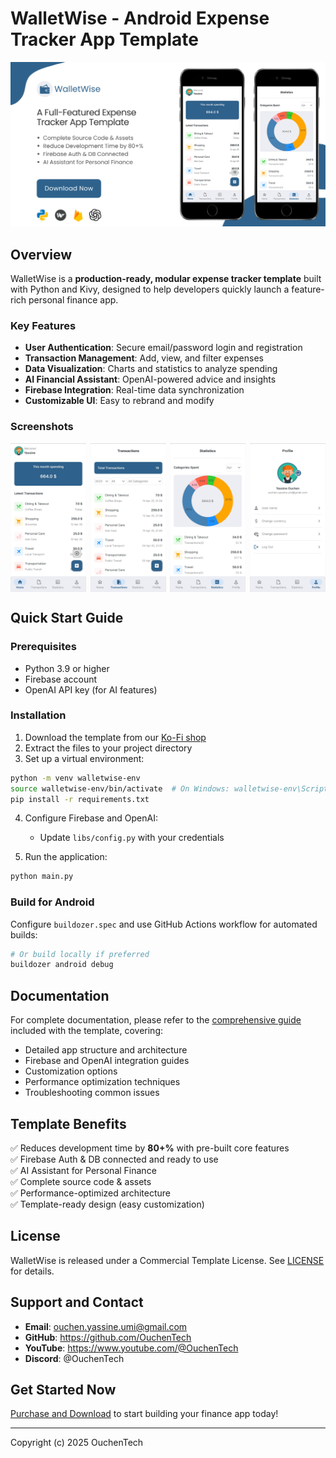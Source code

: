 # WalletWise - Android Expense Tracker App Template

![WalletWise Hero](https://github.com/OuchenTech/WalletWise-documentation/blob/main/screenshots/hero.png)

## Overview

WalletWise is a **production-ready, modular expense tracker template** built with Python and Kivy, designed to help developers quickly launch a feature-rich personal finance app.

### Key Features

- **User Authentication**: Secure email/password login and registration
- **Transaction Management**: Add, view, and filter expenses
- **Data Visualization**: Charts and statistics to analyze spending
- **AI Financial Assistant**: OpenAI-powered advice and insights
- **Firebase Integration**: Real-time data synchronization
- **Customizable UI**: Easy to rebrand and modify

### Screenshots

<div style="display: flex; justify-content: space-between;">
    <img src="https://github.com/OuchenTech/WalletWise-documentation/blob/main/screenshots/home-screen.jpg" width="24%">
    <img src="https://github.com/OuchenTech/WalletWise-documentation/blob/main/screenshots/transaction-screen.jpg" width="24%">
    <img src="https://github.com/OuchenTech/WalletWise-documentation/blob/main/screenshots/statistic-screen.jpg" width="24%">
    <img src="https://github.com/OuchenTech/WalletWise-documentation/blob/main/screenshots/profile-screen.jpg" width="24%">
</div>

## Quick Start Guide

### Prerequisites
- Python 3.9 or higher
- Firebase account
- OpenAI API key (for AI features)

### Installation

1. Download the template from our [Ko-Fi shop](https://ko-fi.com/shop/settings?src=sidemenu&productType=0)
2. Extract the files to your project directory
3. Set up a virtual environment:

```bash
python -m venv walletwise-env
source walletwise-env/bin/activate  # On Windows: walletwise-env\Scripts\activate
pip install -r requirements.txt
```

4. Configure Firebase and OpenAI:
   - Update `libs/config.py` with your credentials

5. Run the application:

```bash
python main.py
```

### Build for Android

Configure `buildozer.spec` and use GitHub Actions workflow for automated builds:

```bash
# Or build locally if preferred
buildozer android debug
```

## Documentation

For complete documentation, please refer to the [comprehensive guide](DOCUMENTATION.md) included with the template, covering:

- Detailed app structure and architecture
- Firebase and OpenAI integration guides
- Customization options
- Performance optimization techniques
- Troubleshooting common issues

## Template Benefits

✅ Reduces development time by **80+%** with pre-built core features  
✅ Firebase Auth & DB connected and ready to use  
✅ AI Assistant for Personal Finance  
✅ Complete source code & assets  
✅ Performance-optimized architecture  
✅ Template-ready design (easy customization)  

## License

WalletWise is released under a Commercial Template License. See [LICENSE](LICENSE) for details.

## Support and Contact

- **Email**: ouchen.yassine.umi@gmail.com
- **GitHub**: https://github.com/OuchenTech
- **YouTube**: https://www.youtube.com/@OuchenTech
- **Discord**: @OuchenTech

## Get Started Now

[Purchase and Download](https://ko-fi.com/shop/settings?src=sidemenu&productType=0) to start building your finance app today!

---
Copyright (c) 2025 OuchenTech
